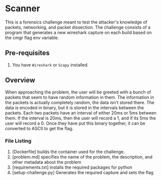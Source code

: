 # Scanner

This is a forensics challenge meant to test the attacker's knowledge of packets,
networking, and packet dissection. The challenge consists of a program that 
generates a new wireshark capture on each build based on the cmgr flag env
variable.

## Pre-requisites

1. You have `Wireshark` or `Scapy` installed.

## Overview

When approaching the problem, the user will be greeted with a bunch of packets
that seem to have random information in them. The information in the packets
is actually completely random, the data isn't stored there. The data is encoded
in binary, but it is stored in the intervals between the packets. Each two 
packets have an interval of either 20ms or 5ms between them. If the interval is
20ms, then the user will record a 1, and if its 5ms the user will record a 0.
Once they have put this binary together, it can be converted to ASCII to 
get the flag.

### File Listing

  1. [Dockerfile] builds the container used for the challenge.
  2. [problem.md] specifies the name of the problem, the description, and other 
     metadata about the problem
  3. [requirements.txt] installs the required packages for python
  4. [setup-challenge.py] Generates the required capture and sets the flag
